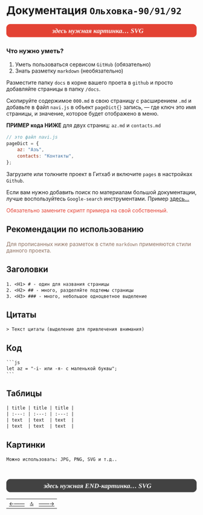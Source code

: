 <div class="navi"><nav id="navi"><!-- js --></nav></div>

# Документация `Ольховка-90/91/92`

<span id="az1-img" class="img" onclick="imgResize()">![img](assets/svg/000-start.svg)</span>

### Что нужно уметь?

1. Уметь пользоваться сервисом `GitHub` (обязательно)
2. Знать разметку `markdown` (необязательно)

Разместите папку `docs` в корне вашего проета в `github` и просто добавляйте страницы в папку `/docs`.

Скопируйте содержимое `000.md` в свою страницу с расширением `.md` и добавьте в файл `navi.js` в объект `pageDict{}` запись, — где ключ это имя страницы, и значение, которое будет отображено в меню.

**ПРИМЕР  кода  НИЖЕ** для двух страниц: `az.md` и `contacts.md`

```js
// это файл navi.js
pageDict = {
	az: "Азъ",
	contacts: "Контакты",
};
```

Загрузите или толкните проект в Гитхаб и включите `pages` в настройках `Github`.

Если вам нужно добавить поиск по материалам большой документации, лучше воспользуйтесь `Google-search` инструментами. Пример [здесь…](navi-page.md)

<span style="color: #e34234;">Обязательно замените скрипт примера на свой собственный.

## Рекомендации по использованию

<span style="color: #8F7161;">Для прописанных ниже разметок в стиле `markdown` применяются стили данного проекта.

## Заголовки

	1. <H1> # - один для названия страницы
	2. <H2> ## - много, разделяйте подтемы страницы
	3. <H3> ### - много, небольшое одноцветное выделение
   
## Цитаты

	> Текст цитаты (выделение для привлечения внимания)


## Код

	```js
	let az = "-i- или -я- с маленькой буквы";
	```

## Таблицы

	| title | title | title |
	| :---: | :---: | :---: |
	| text  | text  | text  |
	| text  | text  | text  |

## Картинки

	Можно использовать: JPG, PNG, SVG и т.д..

<br>

<span id="az2-img-2" class="img" onclick="imgResize()">![img](assets/svg/000-end.svg)</span>

||||
|:---|:---:|---:|
[←——](contacts.md)|[ 🔝 ](#)|[——→](water.md)

<script src="assets/js/navi.js"></script>
